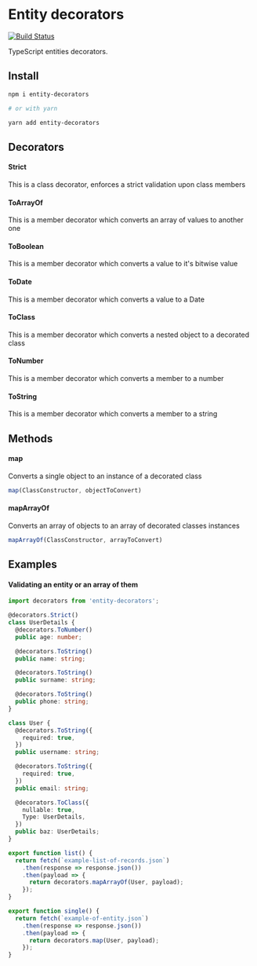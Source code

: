 Entity decorators
=================

[![Build Status](https://travis-ci.org/OctoD/entity-decorators.svg?branch=master)](https://travis-ci.org/OctoD/entity-decorators)

TypeScript entities decorators.

## Install

```bash
npm i entity-decorators

# or with yarn

yarn add entity-decorators
```

## Decorators

#### Strict

This is a class decorator, enforces a strict validation upon class members

#### ToArrayOf

This is a member decorator which converts an array of values to another one

#### ToBoolean

This is a member decorator which converts a value to it's bitwise value

#### ToDate

This is a member decorator which converts a value to a Date

#### ToClass

This is a member decorator which converts a nested object to a decorated class

#### ToNumber

This is a member decorator which converts a member to a number

#### ToString

This is a member decorator which converts a member to a string

## Methods

#### map

Converts a single object to an instance of a decorated class

```typescript
map(ClassConstructor, objectToConvert)
```

#### mapArrayOf

Converts an array of objects to an array of decorated classes instances

```typescript
mapArrayOf(ClassConstructor, arrayToConvert)
```

## Examples

#### Validating an entity or an array of them

```typescript
import decorators from 'entity-decorators';

@decorators.Strict()
class UserDetails {
  @decorators.ToNumber()
  public age: number;

  @decorators.ToString()
  public name: string;

  @decorators.ToString()
  public surname: string;

  @decorators.ToString()
  public phone: string;
}

class User {
  @decorators.ToString({
    required: true,
  })
  public username: string;

  @decorators.ToString({
    required: true,
  })
  public email: string;

  @decorators.ToClass({
    nullable: true,
    Type: UserDetails,
  })
  public baz: UserDetails;
}

export function list() {
  return fetch(`example-list-of-records.json`)
    .then(response => response.json())
    .then(payload => {
      return decorators.mapArrayOf(User, payload);
    });
}

export function single() {
  return fetch(`example-of-entity.json`)
    .then(response => response.json())
    .then(payload => {
      return decorators.map(User, payload);
    });
}
```
